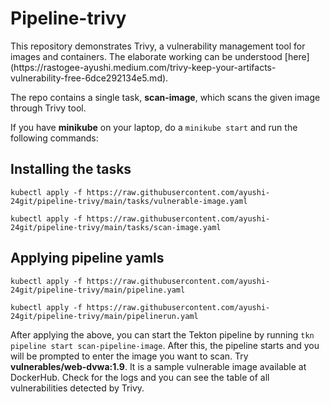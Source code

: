 
<h1>
Pipeline-trivy

</h1>
This repository demonstrates Trivy, a vulnerability management tool for images and containers. The elaborate working can be understood [here](https://rastogee-ayushi.medium.com/trivy-keep-your-artifacts-vulnerability-free-6dce292134e5.md).  


The repo contains a single task, **scan-image**, which scans the given image through Trivy tool.

If you have **minikube** on your laptop, do a `minikube start` and run the following commands:

<h2>Installing the tasks</h2>  


  `kubectl apply -f https://raw.githubusercontent.com/ayushi-24git/pipeline-trivy/main/tasks/vulnerable-image.yaml`  
  
  `kubectl apply -f https://raw.githubusercontent.com/ayushi-24git/pipeline-trivy/main/tasks/scan-image.yaml`  
  


<h2>Applying pipeline yamls</h2>  


  `kubectl apply -f https://raw.githubusercontent.com/ayushi-24git/pipeline-trivy/main/pipeline.yaml`  
  
  `kubectl apply -f https://raw.githubusercontent.com/ayushi-24git/pipeline-trivy/main/pipelinerun.yaml`  
  
After applying the above, you can start the Tekton pipeline by running `tkn pipeline start scan-pipeline-image`. After this, the pipeline starts and you will be prompted to enter the image you want to scan. Try **vulnerables/web-dvwa:1.9**. It is a sample vulnerable image available at DockerHub. Check for the logs and you can see the table of all vulnerabilities detected by Trivy.


  
